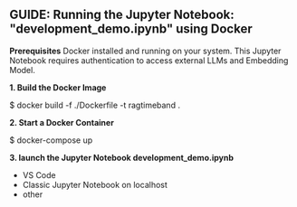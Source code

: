 ## GUIDE:  Running the Jupyter Notebook: "development_demo.ipynb" using Docker

**Prerequisites**
Docker installed and running on your system.
This Jupyter Notebook requires authentication to access external LLMs and Embedding Model.

**1. Build the Docker Image**

$ docker build -f ./Dockerfile -t ragtimeband .

**2. Start a Docker Container**

$ docker-compose up

**3. launch the Jupyter Notebook development_demo.ipynb** 
- VS Code 
- Classic Jupyter Notebook on localhost
- other

